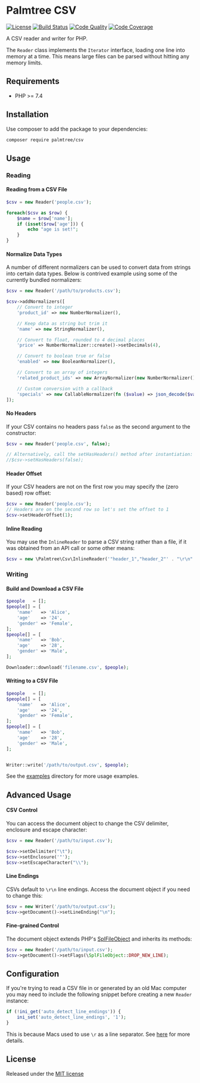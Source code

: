 # Palmtree CSV

[![License](http://img.shields.io/packagist/l/palmtree/csv.svg)](LICENSE)
[![Build Status](https://img.shields.io/scrutinizer/build/g/palmtreephp/csv)](https://scrutinizer-ci.com/g/palmtreephp/csv/build-status/master)
[![Code Quality](https://img.shields.io/scrutinizer/quality/g/palmtreephp/csv)](https://scrutinizer-ci.com/g/palmtreephp/csv/)
[![Code Coverage](https://img.shields.io/scrutinizer/coverage/g/palmtreephp/csv.svg)](https://scrutinizer-ci.com/g/palmtreephp/csv/code-structure/master/code-coverage)

A CSV reader and writer for PHP.

The `Reader` class implements the `Iterator` interface, loading one line into memory at a time. This means large files can be parsed
without hitting any memory limits.

## Requirements
* PHP >= 7.4

## Installation
Use composer to add the package to your dependencies:

```bash
composer require palmtree/csv
```

## Usage

### Reading

#### Reading from a CSV File

```php
$csv = new Reader('people.csv');

foreach($csv as $row) {
    $name = $row['name'];
    if (isset($row['age'])) {
        echo "age is set!";
    }
}
```

#### Normalize Data Types
A number of different normalizers can be used to convert data from strings into certain data types.
Below is contrived example using some of the currently bundled normalizers:

```php
$csv = new Reader('/path/to/products.csv');

$csv->addNormalizers([
    // Convert to integer
    'product_id' => new NumberNormalizer(),

    // Keep data as string but trim it
    'name' => new StringNormalizer(),

    // Convert to float, rounded to 4 decimal places
    'price' => NumberNormalizer::create()->setDecimals(4),

    // Convert to boolean true or false
    'enabled' => new BooleanNormalizer(),

    // Convert to an array of integers
    'related_product_ids' => new ArrayNormalizer(new NumberNormalizer()),

    // Custom conversion with a callback
    'specials' => new CallableNormalizer(fn ($value) => json_decode($value)),
]);
```

#### No Headers
If your CSV contains no headers pass `false` as the second argument to the constructor:

```php
$csv = new Reader('people.csv', false);

// Alternatively, call the setHasHeaders() method after instantiation:
//$csv->setHasHeaders(false);

```

#### Header Offset
If your CSV headers are not on the first row you may specify the (zero based) row offset:

```php
$csv = new Reader('people.csv');
// Headers are on the second row so let's set the offset to 1
$csv->setHeaderOffset(1);
```

#### Inline Reading
You may use the `InlineReader` to parse a CSV string rather than a file, if it was obtained from an API call or some other means:

```php
$csv = new \Palmtree\Csv\InlineReader('"header_1","header_2"' . "\r\n" . '"foo","bar"');
```

### Writing

#### Build and Download a CSV File

```php
$people   = [];
$people[] = [
    'name'   => 'Alice',
    'age'    => '24',
    'gender' => 'Female',
];
$people[] = [
    'name'   => 'Bob',
    'age'    => '28',
    'gender' => 'Male',
];

Downloader::download('filename.csv', $people);
```

#### Writing to a CSV File

```php
$people   = [];
$people[] = [
    'name'   => 'Alice',
    'age'    => '24',
    'gender' => 'Female',
];
$people[] = [
    'name'   => 'Bob',
    'age'    => '28',
    'gender' => 'Male',
];


Writer::write('/path/to/output.csv', $people);
```

See the [examples](examples) directory for more usage examples.

## Advanced Usage

#### CSV Control
You can access the document object to change the CSV delimiter, enclosure and escape character:

```php
$csv = new Reader('/path/to/input.csv');

$csv->setDelimiter("\t");
$csv->setEnclosure('"');
$csv->setEscapeCharacter("\\");
```

#### Line Endings
CSVs default to `\r\n` line endings. Access the document object if you need to change this:

```php
$csv = new Writer('/path/to/output.csv');
$csv->getDocument()->setLineEnding("\n");
```


#### Fine-grained Control
The document object extends PHP's [SplFileObject](http://php.net/manual/en/class.splfileobject.php) and inherits its methods:

```php
$csv = new Reader('/path/to/input.csv');
$csv->getDocument()->setFlags(\SplFileObject::DROP_NEW_LINE);
```

## Configuration
If you're trying to read a CSV file in or generated by an old Mac computer you may need to include
the following snippet before creating a new `Reader` instance:

```php
if (!ini_get('auto_detect_line_endings')) {
    ini_set('auto_detect_line_endings', '1');
}
```

This is because Macs used to use `\r` as a line separator. See [here](http://php.net/manual/en/function.fgetcsv.php#refsect1-function.fgetcsv-returnvalues) for more details.

## License
Released under the [MIT license](LICENSE)
